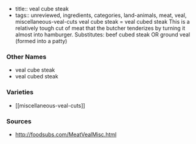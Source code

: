 - title:: veal cube steak
- tags:: unreviewed, ingredients, categories, land-animals, meat, veal, miscellaneous-veal-cuts
veal cube steak = veal cubed steak This is a relatively tough cut of meat that the butcher tenderizes by turning it almost into hamburger. Substitutes: beef cubed steak OR ground veal (formed into a patty)

### Other Names

* veal cube steak
* veal cubed steak

### Varieties

* [[miscellaneous-veal-cuts]]

### Sources
* http://foodsubs.com/MeatVealMisc.html
